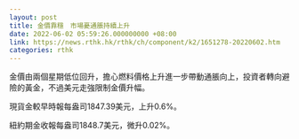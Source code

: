 ```yaml
---
layout: post
title: 金價靠穩　市場憂通脹持續上升
date: 2022-06-02 05:59:26.000000000 +08:00
link: https://news.rthk.hk/rthk/ch/component/k2/1651278-20220602.htm
categories: rthk
---
```


金價由兩個星期低位回升，擔心燃料價格上升進一步帶動通脹向上，投資者轉向避險的黃金，不過美元走強限制金價升幅。

現貨金較早時報每盎司1847.39美元，上升0.6%。

紐約期金收報每盎司1848.7美元，微升0.02%。
